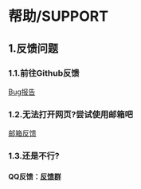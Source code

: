 # 帮助/SUPPORT


## 1.反馈问题
### 1.1.前往Github反馈
[Bug报告][bug report]
### 1.2.无法打开网页?尝试使用邮箱吧
[邮箱反馈][mail]
### 1.3.还是不行?
#### QQ反馈：[反馈群]

[反馈群]:https://github.com/QYF-RYCBStudio/ybc/blob/main/fk.md
[mail]:mailto:rycb_feedback@163.com
[bug report]: https://github.com/QYF-RYCBStudio/ybc/labels/bug
